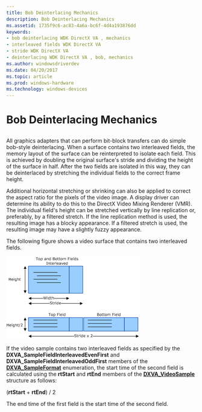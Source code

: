 ```yaml
---
title: Bob Deinterlacing Mechanics
description: Bob Deinterlacing Mechanics
ms.assetid: 1735f9c6-ac83-4a6a-bc6f-4d4a193876dd
keywords:
- bob deinterlacing WDK DirectX VA , mechanics
- interleaved fields WDK DirectX VA
- stride WDK DirectX VA
- deinterlacing WDK DirectX VA , bob, mechanics
ms.author: windowsdriverdev
ms.date: 04/20/2017
ms.topic: article
ms.prod: windows-hardware
ms.technology: windows-devices
---
```


# Bob Deinterlacing Mechanics


## <span id="ddk_bob_deinterlacing_mechanics_gg"></span><span id="DDK_BOB_DEINTERLACING_MECHANICS_GG"></span>


All graphics adapters that can perform bit-block transfers can do simple bob-style deinterlacing. When a surface contains two interleaved fields, the memory layout of the surface can be reinterpreted to isolate each field. This is achieved by doubling the original surface's stride and dividing the height of the surface in half. After the two fields are isolated in this way, they can be deinterlaced by stretching the individual fields to the correct frame height.

Additional horizontal stretching or shrinking can also be applied to correct the aspect ratio for the pixels of the video image. A display driver can determine its ability to do this to the DirectX Video Mixing Renderer (VMR). The individual field's height can be stretched vertically by line replication or, preferably, by a filtered stretch. If the line replication method is used, the resulting image has a blocky appearance. If a filtered stretch is used, the resulting image may have a slightly fuzzy appearance.

The following figure shows a video surface that contains two interleaved fields.

![diagram illustrating memory layout of a surface containing two interleaved fields](images/deinterlace.png)

If the video sample contains two interleaved fields as specified by the **DXVA\_SampleFieldInterleavedEvenFirst** and **DXVA\_SampleFieldInterleavedOddFirst** members of the [**DXVA\_SampleFormat**](https://msdn.microsoft.com/library/windows/hardware/ff564045) enumeration, the start time of the second field is calculated using the **rtStart** and **rtEnd** members of the [**DXVA\_VideoSample**](https://msdn.microsoft.com/library/windows/hardware/ff564085) structure as follows:

(**rtStart** + **rtEnd**) / 2

The end time of the first field is the start time of the second field.

 

 





